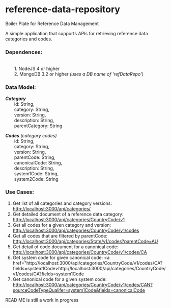 # reference-data-repository
Boiler Plate for Reference Data Management

A simple application that supports APIs for retrieving reference data categories and codes.
<h3>Dependences:</h3>
<br>&emsp;&emsp;1. NodeJS 4 or higher
<br>&emsp;&emsp;2. MongoDB 3.2 or higher <i>(uses a DB name of 'refDataRepo')</i>
<p>
<h3>Data Model:</h3>
<i><b>Category</b></i>
<br>&emsp;&emsp;id: String,
<br>&emsp;&emsp;category: String,
<br>&emsp;&emsp;version: String,
<br>&emsp;&emsp;description: String,
<br>&emsp;&emsp;parentCategory: String
   
<i><b>Codes</b> (category codes)</i>
<br>&emsp;&emsp;id: String,
<br>&emsp;&emsp;category: String,
<br>&emsp;&emsp;version: String,
<br>&emsp;&emsp;parentCode: String,
<br>&emsp;&emsp;canonicalCode: String,
<br>&emsp;&emsp;description: String,
<br>&emsp;&emsp;system1Code: String,
<br>&emsp;&emsp;system2Code: String
    
<h3>Use Cases:</h3>

1. Get list of all categories and category versions:    <a href="http://localhost:3000/api/categories/">http://localhost:3000/api/categories/</a>
2. Get detailed document of a reference data category:  <a href="http://localhost:3000/api/categories/CountryCode/v1">http://localhost:3000/api/categories/CountryCode/v1</a>
3. Get all codes for a given category and version:      <a href="http://localhost:3000/api/categories/CountryCode/v1/codes">http://localhost:3000/api/categories/CountryCode/v1/codes</a>
4. Get all codes that are filtered by parentCode:       <a href="http://localhost:3000/api/categories/State/v1/codes?parentCode=AU">http://localhost:3000/api/categories/State/v1/codes?parentCode=AU</a>
5. Get detail of code document for a canonical code:    <a href="http://localhost:3000/api/categories/CountryCode/v1/codes/CA">http://localhost:3000/api/categories/CountryCode/v1/codes/CA</a>
6. Get system code for given canonical code:            <a href="http://localhost:3000/api/categories/CountryCode/v1/codes/CA?fields=system1Code>http://localhost:3000/api/categories/CountryCode/v1/codes/CA?fields=system1Code</a>
7. Get canonical code for a given system code:          <a href="http://localhost:3000/api/categories/CountryCode/v1/codes/CAN?sourceCodeTypeQualifer=system1Code&amp;fields=canonicalCode">http://localhost:3000/api/categories/CountryCode/v1/codes/CAN?sourceCodeTypeQualifer=system1Code&amp;fields=canonicalCode</a>

READ ME is still a work in progress
